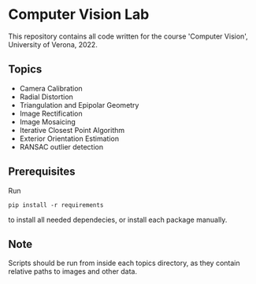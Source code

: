 # Computer Vision Lab

This repository contains all code written for the
course 'Computer Vision', University of Verona, 2022.

## Topics

- Camera Calibration
- Radial Distortion
- Triangulation and Epipolar Geometry
- Image Rectification
- Image Mosaicing
- Iterative Closest Point Algorithm
- Exterior Orientation Estimation
- RANSAC outlier detection

## Prerequisites

Run

`pip install -r requirements`

to install all needed dependecies, or install each package manually.

## Note

Scripts should be run from inside each topics directory, as they contain relative paths to images and other data. 
